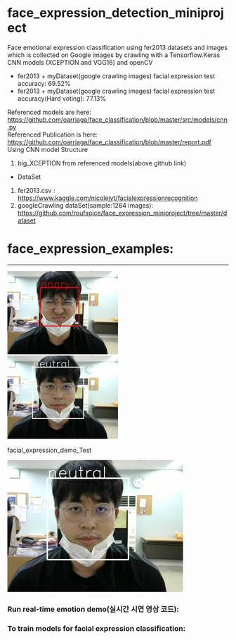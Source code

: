 # face_expression_detection_miniproject

Face emotional expression classification using fer2013 datasets and images which is collected on Google images by crawling with a Tensorflow.Keras CNN models (XCEPTION and VGG16) and openCV

-  fer2013 + myDataset(google crawling images) facial expression test accuracy: 69.52%
-  fer2013 + myDataset(google crawling images) facial expression test accuracy(Hard voting): 77.13%



Referenced models are here: https://github.com/oarriaga/face_classification/blob/master/src/models/cnn.py</br>
Referenced Publication is here: https://github.com/oarriaga/face_classification/blob/master/report.pdf</br>
Using CNN model Structure
1) big_XCEPTION from referenced models(above github link)



+ DataSet
1) fer2013.csv : https://www.kaggle.com/nicolejyt/facialexpressionrecognition
2) googleCrawling dataSet(sample:1264 images): https://github.com/roufspice/face_expression_miniproject/tree/master/dataset



# face_expression_examples:
---------------------------
<div>
<img src="https://github.com/roufspice/face_expression_miniproject/blob/master/images/angry_01.jpg" width="50%"></img>
<img src="https://github.com/roufspice/face_expression_miniproject/blob/master/images/neurtral_01.jpg" width="50%"></img>
</div>
<p>facial_expression_demo_Test</p>
<div>
<img src="https://github.com/roufspice/face_expression_miniproject/blob/master/images/openCV_demo.gif"></img>
</div>


### Run real-time emotion demo(실시간 시연 영상 코드):


### To train models for facial expression classification:




